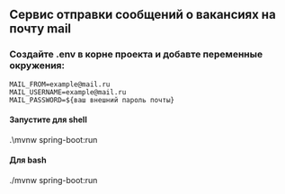 ## Сервис отправки сообщений о вакансиях на почту mail

### Создайте .env в корне проекта и добавте переменные окружения:
```env
MAIL_FROM=example@mail.ru
MAIL_USERNAME=example@mail.ru
MAIL_PASSWORD=${ваш внешний пароль почты}
```

#### Запустите для shell
.\mvnw spring-boot:run
#### Для bash
./mvnw spring-boot:run